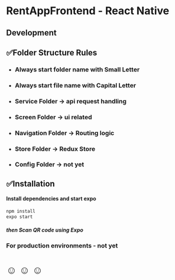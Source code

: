 # RentAppFrontend - React Native 
## Development
## ✅Folder Structure Rules

* ### Always start folder name with Small Letter
* ### Always start file name with Capital Letter
* ### Service Folder &#8594;  api request handling
* ### Screen Folder &#8594;  ui related
* ### Navigation Folder &#8594;  Routing logic
* ### Store Folder &#8594;  Redux Store
* ### Config Folder &#8594; not yet



## ✅Installation

#### Install dependencies and start expo

```sh
npm install
expo start
```
##### then Scan QR code using Expo


### For production environments - not yet

# ☺ ☺ ☺ 


